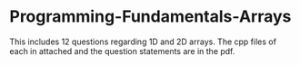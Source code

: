 # Programming-Fundamentals-Arrays
This includes 12 questions regarding 1D and 2D arrays. The cpp files of each in attached and the question statements are in the pdf.
